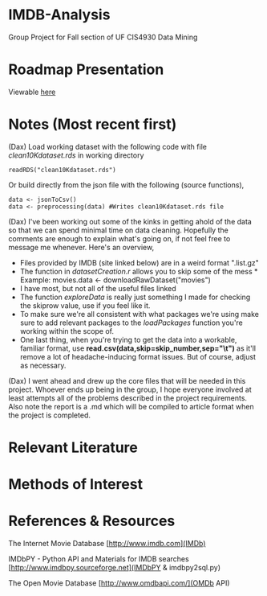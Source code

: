 # IMDB-Analysis
Group Project for Fall section of UF CIS4930 Data Mining

# Roadmap Presentation
Viewable [here](http://htmlpreview.github.io/?https://github.com/SlightlyUnorthodox/IMDB-Analysis/blob/master/roadmap.html)

# Notes (Most recent first)

(Dax) Load working dataset with the following code with file *clean10Kdataset.rds* in working directory

```{r}
readRDS("clean10Kdataset.rds")
```

Or build directly from the json file with the following (source functions),

```{r}
data <- jsonToCsv()
data <- preprocessing(data) #Writes clean10Kdataset.rds file
```

(Dax) I've been working out some of the kinks in getting ahold of the data so that we can spend minimal time on data cleaning. Hopefully the comments are enough to explain what's going on, if not feel free to message me whenever. Here's an overview,
  
* Files provided by IMDB (site linked below) are in a weird format ".list.gz"
* The function in *datasetCreation.r* allows you to skip some of the mess
      * Example: movies.data <- downloadRawDataset("movies")
* I have most, but not all of the useful files linked
* The function *exploreData* is really just something I made for checking the skiprow value, use if you feel like it.
* To make sure we're all consistent with what packages we're using make sure to add relevant packages to the *loadPackages* function you're working within the scope of.
* One last thing, when you're trying to get the data into a workable, familiar format, use **read.csv(data,skip=skip_number,sep="\t")** as it'll remove a lot of headache-inducing format issues. But of course, adjust as necessary.

(Dax) I went ahead and drew up the core files that will be needed in this project. Whoever ends up being in the group, I hope everyone involved at least attempts all of the problems described in the project requirements. Also note the report is a .md which will be compiled to article format when the project is completed.

# Relevant Literature

# Methods of Interest

# References & Resources

The Internet Movie Database
[http://www.imdb.com](IMDb)

IMDbPY - Python API and Materials for IMDB searches
[http://www.imdbpy.sourceforge.net](IMDbPY & imdbpy2sql.py)

The Open Movie Database
[http://www.omdbapi.com/](OMDb API)
